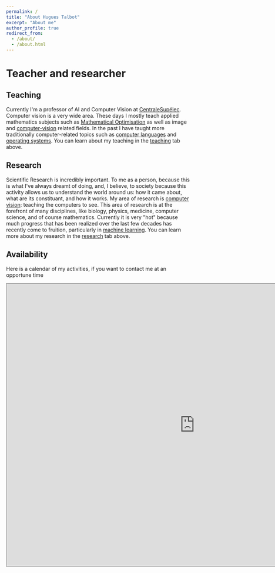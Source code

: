 ```yaml
---
permalink: /
title: "About Hugues Talbot"
excerpt: "About me"
author_profile: true
redirect_from: 
  - /about/
  - /about.html
---
```


Teacher and researcher
============

Teaching
-------

Currently I'm a professor of AI and Computer Vision at [CentraleSupélec](https://www.centralesupelec.fr). Computer vision is a very wide area. These days I mostly teach applied mathematics subjects such as [Mathematical Optimisation](https://en.wikipedia.org/wiki/Mathematical_optimization) as well as image and [computer-vision](https://en.wikipedia.org/wiki/Computer_vision) related fields. In the past I have taught more traditionally computer-related topics such as [computer languages](https://en.wikipedia.org/wiki/Programming_language) and [operating systems](https://en.wikipedia.org/wiki/Operating_system). You can learn about my teaching in the [teaching](/teaching/) tab above.

Research
-------

Scientific Research is incredibly important. To me as a person, because this is what I've always dreamt of doing, and, I
believe, to society because this activity allows us to understand the world around us: how it came about, what are its
constituant, and how it works. My area of research is [computer vision](https://en.wikipedia.org/wiki/Computer_vision):
teaching the computers to see. This area of research is at the forefront of many disciplines, like biology, physics,
medicine, computer science, and of course mathematics. Currently it is very "hot" because much progress that has been
realized over the last few decades has recently come to fruition, particularly in
[machine learning](https://en.wikipedia.org/wiki/Machine_learning). You can learn more about my research in the
[research](/research/) tab above.


Availability
------------

Here is a calendar of my activities, if you want to contact me at an opportune time

<iframe src="https://calendar.google.com/calendar/b/1/embed?height=768&amp;wkst=2&amp;bgcolor=%23ffffff&amp;ctz=Europe%2FParis&amp;src=aHVndWVzLnRhbGJvdEBlc2llZS5mcg&amp;color=%233366CC&amp;mode=WEEK" style="border:solid 1px #777" width="1024" height="768" frameborder="0" scrolling="no">
</iframe>

